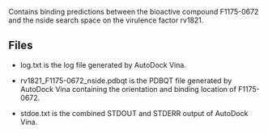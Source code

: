 Contains binding predictions between the bioactive compound F1175-0672 and the nside search space on the virulence factor rv1821.

## Files

- log.txt is the log file generated by AutoDock Vina.

- rv1821_F1175-0672_nside.pdbqt is the PDBQT file generated by AutoDock Vina containing the orientation and binding location of F1175-0672.

- stdoe.txt is the combined STDOUT and STDERR output of AutoDock Vina.

